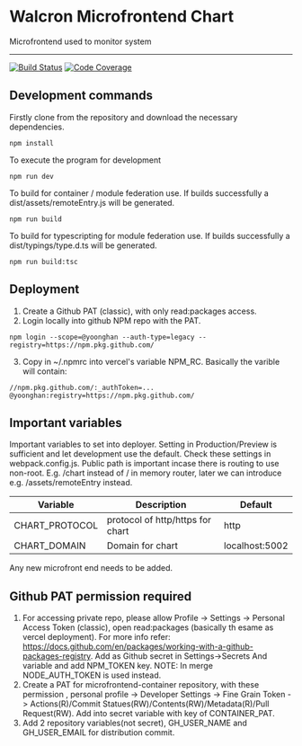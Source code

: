 # Walcron Microfrontend Chart

Microfrontend used to monitor system

---

[![Build Status][build-badge]][build]
[![Code Coverage][coverage-badge]][coverage]

## Development commands

Firstly clone from the repository and download the necessary dependencies.

`npm install`

To execute the program for development

`npm run dev`

To build for container / module federation use. If builds successfully a dist/assets/remoteEntry.js will be generated.

`npm run build`

To build for typescripting for module federation use. If builds successfully a dist/typings/type.d.ts will be generated.

`npm run build:tsc`

## Deployment

1. Create a Github PAT (classic), with only read:packages access.
2. Login locally into github NPM repo with the PAT.

`npm login --scope=@yoonghan --auth-type=legacy --registry=https://npm.pkg.github.com/`

3. Copy in ~/.npmrc into vercel's variable NPM_RC. Basically the varible will contain:

```
//npm.pkg.github.com/:_authToken=...
@yoonghan:registry=https://npm.pkg.github.com/
```

## Important variables

Important variables to set into deployer. Setting in Production/Preview is sufficient and let development use the default. Check these settings in webpack.config.js. Public path is important incase there is routing to use non-root. E.g. /chart instead of / in memory router, later we can introduce e.g. /assets/remoteEntry instead.

| Variable       | Description                      | Default        |
| -------------- | -------------------------------- | -------------- |
| CHART_PROTOCOL | protocol of http/https for chart | http           |
| CHART_DOMAIN   | Domain for chart                 | localhost:5002 |

Any new microfront end needs to be added.

## Github PAT permission required

1. For accessing private repo, please allow Profile -> Settings -> Personal Access Token (classic), open read:packages (basically th esame as vercel deployment). For more info refer: https://docs.github.com/en/packages/working-with-a-github-packages-registry. Add as Github secret in Settings->Secrets And variable and add NPM_TOKEN key. NOTE: In merge NODE_AUTH_TOKEN is used instead.
2. Create a PAT for microfrontend-container repository, with these permission , personal profile -> Developer Settings -> Fine Grain Token -> Actions(R)/Commit Statues(RW)/Contents(RW)/Metadata(R)/Pull Request(RW). Add into secret variable with key of CONTAINER_PAT.
3. Add 2 repository variables(not secret), GH_USER_NAME and GH_USER_EMAIL for distribution commit.

[build-badge]: https://img.shields.io/github/actions/workflow/status/yoonghan/walcron-microfrontend-chart/pull-request.yml
[build]: https://github.com/yoonghan/walcron-microfrontend-chart/actions?query=workflow
[coverage-badge]: https://img.shields.io/codecov/c/github/yoonghan/walcron-microfrontend-chart.svg?style=flat-square
[coverage]: https://codecov.io/gh/yoonghan/walcron-microfrontend-chart
